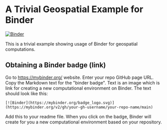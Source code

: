 # A Trivial Geospatial Example for Binder

[![Binder](https://mybinder.org/badge_logo.svg)](https://mybinder.org/v2/gh/wenzeslaus/trivial-geospatial-example-for-binder/main)

This is a trivial example showing usage of Binder for geospatial computations.

## Obtaining a Binder badge (link)

Go to https://mybinder.org/ website. Enter your repo GitHub page URL. Copy the Markdown text for the "binder badge". Text is an image which is link for creating a new computational environment on Binder. The text should look like this:

```
[![Binder](https://mybinder.org/badge_logo.svg)](https://mybinder.org/v2/gh/your-gh-username/your-repo-name/main)
```

Add this to your readme file. When you click on the badge, Binder will create for you a new computational environment based on your repository.
